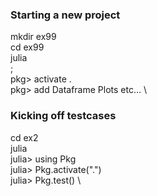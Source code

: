 ### Starting a new project      
mkdir ex99 \
cd ex99 \
julia \
; \
pkg> activate . \
pkg> add Dataframe Plots etc... \

### Kicking off testcases

cd ex2 \
julia \
julia> using Pkg \
julia> Pkg.activate(".") \
julia> Pkg.test() \


